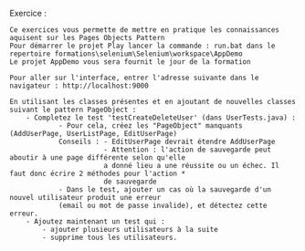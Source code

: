 
Exercice :


    Ce exercices vous permette de mettre en pratique les connaissances aquisent sur les Pages Objects Pattern
	Pour démarrer le projet Play lancer la commande : run.bat dans le repertoire formations\selenium\Selenium\workspace\AppDemo
	Le projet AppDemo vous sera fournit le jour de la formation

	Pour aller sur l'interface, entrer l'adresse suivante dans le navigateur : http://localhost:9000

	En utilisant les classes présentes et en ajoutant de nouvelles classes suivant le pattern PageObject :
		- Completez le test 'testCreateDeleteUser' (dans UserTests.java) :
				- Pour cela, créez les "PageObject" manquants (AddUserPage, UserListPage, EditUserPage)
				Conseils : - EditUserPage devrait étendre AddUserPage
				           - Attention : l'action de sauvegarde peut aboutir à une page différente selon qu'elle
				           a donné lieu a une réussite ou un échec. Il faut donc écrire 2 méthodes pour l'action *
				           de sauvegarde
				- Dans le test, ajouter un cas où la sauvegarde d'un nouvel utilisateur produit une erreur
				(email ou mot de passe invalide), et détectez cette erreur.
		- Ajoutez maintenant un test qui :
			- ajouter plusieurs utilisateurs à la suite
			- supprime tous les utilisateurs.
